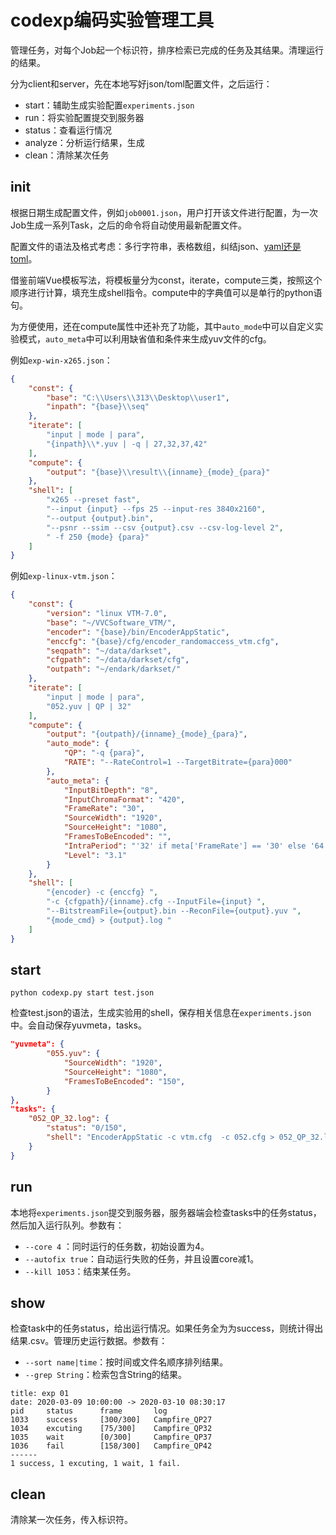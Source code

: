 # codexp编码实验管理工具

管理任务，对每个Job起一个标识符，排序检索已完成的任务及其结果。清理运行的结果。

分为client和server，先在本地写好json/toml配置文件，之后运行：

- start：辅助生成实验配置`experiments.json`
- run：将实验配置提交到服务器
- status：查看运行情况
- analyze：分析运行结果，生成
- clean：清除某次任务



## init

根据日期生成配置文件，例如`job0001.json`，用户打开该文件进行配置，为一次Job生成一系列Task，之后的命令将自动使用最新配置文件。

配置文件的语法及格式考虑：多行字符串，表格数组，纠结json、[yaml还是toml](https://blog.csdn.net/paladinzh/article/details/88951763)。

借鉴前端Vue模板写法，将模板量分为const，iterate，compute三类，按照这个顺序进行计算，填充生成shell指令。compute中的字典值可以是单行的python语句。

为方便使用，还在compute属性中还补充了功能，其中`auto_mode`中可以自定义实验模式，`auto_meta`中可以利用缺省值和条件来生成yuv文件的cfg。

例如`exp-win-x265.json`：

```json
{
    "const": {
        "base": "C:\\Users\\313\\Desktop\\user1",
        "inpath": "{base}\\seq"
    },
    "iterate": [
        "input | mode | para",
        "{inpath}\\*.yuv | -q | 27,32,37,42"
    ],
    "compute": {
        "output": "{base}\\result\\{inname}_{mode}_{para}"
    },
    "shell": [
        "x265 --preset fast",
        "--input {input} --fps 25 --input-res 3840x2160",
        "--output {output}.bin",
        "--psnr --ssim --csv {output}.csv --csv-log-level 2",
        " -f 250 {mode} {para}"
    ]
}
```



例如`exp-linux-vtm.json`：

```json
{
    "const": {
        "version": "linux VTM-7.0",
        "base": "~/VVCSoftware_VTM/",
        "encoder": "{base}/bin/EncoderAppStatic",
        "enccfg": "{base}/cfg/encoder_randomaccess_vtm.cfg",
        "seqpath": "~/data/darkset",
        "cfgpath": "~/data/darkset/cfg",
        "outpath": "~/endark/darkset/"
    },
    "iterate": [
        "input | mode | para",
        "052.yuv | QP | 32"
    ],
    "compute": {
        "output": "{outpath}/{inname}_{mode}_{para}",
        "auto_mode": {
            "QP": "-q {para}",
            "RATE": "--RateControl=1 --TargetBitrate={para}000"
        },
        "auto_meta": {
            "InputBitDepth": "8",
            "InputChromaFormat": "420",
            "FrameRate": "30",
            "SourceWidth": "1920",
            "SourceHeight": "1080",
            "FramesToBeEncoded": "",
            "IntraPeriod": "'32' if meta['FrameRate'] == '30' else '64'",
            "Level": "3.1"
        }
    },
    "shell": [
        "{encoder} -c {enccfg} ",
        "-c {cfgpath}/{inname}.cfg --InputFile={input} ",
        "--BitstreamFile={output}.bin --ReconFile={output}.yuv ",
        "{mode_cmd} > {output}.log "
    ]
}
```



## start

```shell
python codexp.py start test.json
```

检查test.json的语法，生成实验用的shell，保存相关信息在`experiments.json`中。会自动保存yuvmeta，tasks。

```json
"yuvmeta": {
        "055.yuv": {
            "SourceWidth": "1920",
            "SourceHeight": "1080",
            "FramesToBeEncoded": "150",
        }
},
"tasks": {
    "052_QP_32.log": {
        "status": "0/150",
        "shell": "EncoderAppStatic -c vtm.cfg  -c 052.cfg > 052_QP_32.log "
    }
}
```



## run

本地将`experiments.json`提交到服务器，服务器端会检查tasks中的任务status，然后加入运行队列。参数有：

- `--core 4` ：同时运行的任务数，初始设置为4。
- `--autofix true`：自动运行失败的任务，并且设置core减1。
- `--kill 1053`：结束某任务。



## show

检查task中的任务status，给出运行情况。如果任务全为为success，则统计得出结果.csv。管理历史运行数据。参数有：

- `--sort name|time`：按时间或文件名顺序排列结果。
- `--grep String`：检索包含String的结果。

```
title: exp 01
date: 2020-03-09 10:00:00 -> 2020-03-10 08:30:17
pid		status		frame		log
1033	success		[300/300]	Campfire_QP27
1034	excuting	[75/300]	Campfire_QP32
1035	wait		[0/300]		Campfire_QP37
1036	fail		[158/300]	Campfire_QP42
------
1 success, 1 excuting, 1 wait, 1 fail.
```

## clean

清除某一次任务，传入标识符。